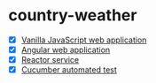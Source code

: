 # country-weather
- [x] [Vanilla JavaScript web application](vanilla-javascript)
- [x] [Angular web application](angular)
- [x] [Reactor service](spring-boot)
- [x] [Cucumber automated test](cucumber)